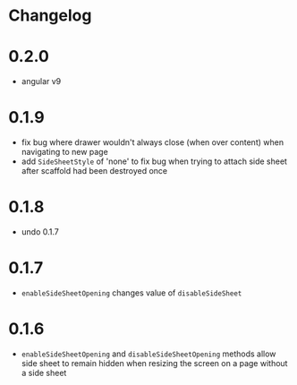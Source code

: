 # Changelog

# 0.2.0

- angular v9

# 0.1.9

- fix bug where drawer wouldn't always close (when over content) when navigating to new page
- add `SideSheetStyle` of 'none' to fix bug when trying to attach side sheet after scaffold had been destroyed once

# 0.1.8

- undo 0.1.7

# 0.1.7

- `enableSideSheetOpening` changes value of `disableSideSheet`

# 0.1.6

- `enableSideSheetOpening` and `disableSideSheetOpening` methods allow side sheet to remain hidden when resizing the screen on a page without a side sheet
